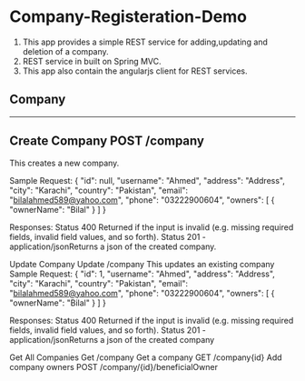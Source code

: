 # Company-Registeration-Demo
1. This app provides a simple REST service for adding,updating and deletion of a company.
2. REST service in built on Spring MVC.
2. This app also contain the angularjs client for REST services.

Company
-------
-------

Create Company                    POST /company
--------------
This creates a new company.

Sample Request:
{
   "id": null,
   "username": "Ahmed",
   "address": "Address",
   "city": "Karachi",
   "country": "Pakistan",
   "email": "bilalahmed589@yahoo.com",
   "phone": "03222900604",
   "owners": [
      {
         "ownerName": "Bilal"
      }
   ]
}

Responses:
Status 400 Returned if the input is invalid (e.g. missing required fields, invalid field values, and so forth).
Status 201 - application/jsonReturns a json of the created company.

Update Company                    Update /company
This updates an existing company
Sample Request:
{
   "id": 1,
   "username": "Ahmed",
   "address": "Address",
   "city": "Karachi",
   "country": "Pakistan",
   "email": "bilalahmed589@yahoo.com",
   "phone": "03222900604",
   "owners": [
      {
         "ownerName": "Bilal"
      }
   ]
}

Responses:
Status 400 Returned if the input is invalid (e.g. missing required fields, invalid field values, and so forth).
Status 201 - application/jsonReturns a json of the created company

Get All Companies                 Get /company
Get a company                     GET /company{id}
Add company owners                POST /company/{id}/beneficialOwner
